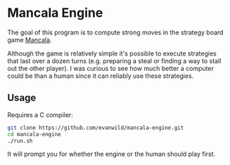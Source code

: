 # Mancala Engine

The goal of this program is to compute strong moves in the strategy board game [Mancala](https://en.wikipedia.org/wiki/Mancala).

Although the game is relatively simple it's possible to execute strategies that last over a dozen turns (e.g. preparing a steal or finding a way to stall out the other player). I was curious to see how much better a computer could be than a human since it can reliably use these strategies.

## Usage

Requires a C compiler:

```sh
git clone https://github.com/evanwild/mancala-engine.git
cd mancala-engine
./run.sh
```

It will prompt you for whether the engine or the human should play first.
